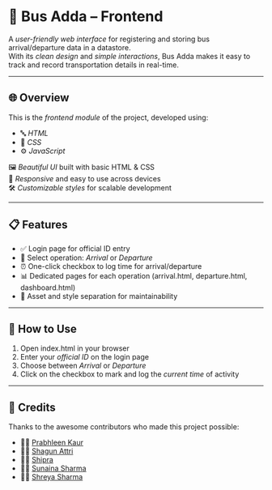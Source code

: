 # 🚏 Bus Adda – Frontend

A *user-friendly web interface* for registering and storing bus arrival/departure data in a datastore.  
With its *clean design* and *simple interactions*, Bus Adda makes it easy to track and record transportation details in real-time.

---

## 🌐 Overview

This is the *frontend module* of the project, developed using:

- 🔤 *HTML*  
- 🎨 *CSS*  
- ⚙️ *JavaScript*

🖼️ *Beautiful UI* built with basic HTML & CSS  
🚀 *Responsive* and easy to use across devices  
🛠️ *Customizable styles* for scalable development

---

## 📋 Features

- ✅ Login page for official ID entry  
- 🚌 Select operation: *Arrival* or *Departure*  
- ⏰ One-click checkbox to log time for arrival/departure  
- 📊 Dedicated pages for each operation (arrival.html, departure.html, dashboard.html)  
- 📁 Asset and style separation for maintainability

---
## 🧭 How to Use

1. Open index.html in your browser  
2. Enter your *official ID* on the login page  
3. Choose between *Arrival* or *Departure*  
4. Click on the checkbox to mark and log the *current time* of activity
---

## 🙌 Credits

Thanks to the awesome contributors who made this project possible:

- 👩‍💻 [Prabhleen Kaur](https://github.com/prbhleeen)  
- 👩‍💻 [Shagun Attri](https://github.com/shagunattri06)  
- 👩‍💻 [Shipra](https://github.com/Shipra-20)  
- 👩‍💻 [Sunaina Sharma](https://github.com/Sunaina-04)  
- 👩‍💻 [Shreya Sharma](https://github.com/shreya616sharma)  
